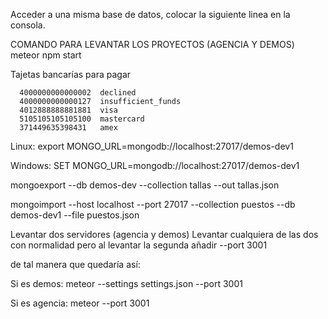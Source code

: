 Acceder a una misma base de datos, colocar la siguiente linea en la consola.

  COMANDO PARA LEVANTAR LOS PROYECTOS (AGENCIA Y DEMOS)
  meteor npm start
  
  Tajetas bancarías para pagar
  
      4000000000000002  declined
      4000000000000127  insufficient_funds
      4012888888881881  visa
      5105105105105100  mastercard
      371449635398431   amex

  Linux:
  export MONGO_URL=mongodb://localhost:27017/demos-dev1

  Windows:
  SET MONGO_URL=mongodb://localhost:27017/demos-dev1

  mongoexport --db demos-dev --collection tallas --out tallas.json

  mongoimport --host localhost --port 27017 --collection puestos --db demos-dev1 --file puestos.json


  Levantar dos servidores (agencia y demos)
  Levantar cualquiera de las dos con normalidad pero
  al levantar la segunda añadir --port 3001

  de tal manera que quedaría así:

  Si es demos:
  meteor --settings settings.json --port 3001

  Si es agencia:
  meteor --port 3001
